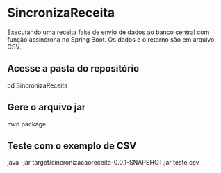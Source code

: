 # SincronizaReceita
Executando uma receita fake de envio de dados ao banco central com função assíncrona no Spring Boot.
Os dados e o retorno são em arquivo CSV.

## Acesse a pasta do repositório
cd SincronizaReceita

## Gere o arquivo jar
mvn package

## Teste com o exemplo de CSV
java -jar target/sincronizacaoreceita-0.0.1-SNAPSHOT.jar teste.csv
